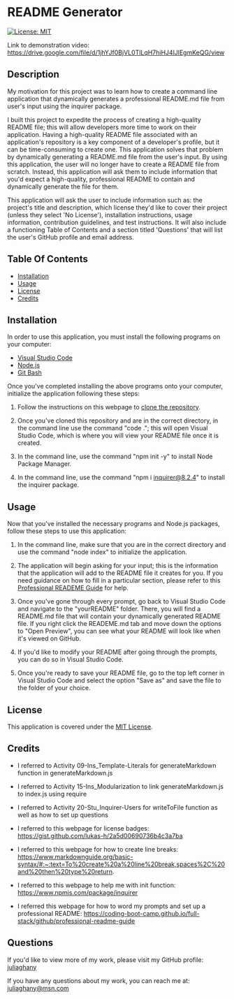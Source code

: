 # README Generator

[![License: MIT](https://img.shields.io/badge/License-MIT-yellow.svg)](https://opensource.org/licenses/MIT)

Link to demonstration video: https://drive.google.com/file/d/1jhYJf0BjVL0TlLqH7hiHJ4lJlEgmKeQG/view

## Description 

My motivation for this project was to learn how to create a command line application that dynamically generates a professional README.md file from user's input using the inquirer package. 
  
I built this project to expedite the process of creating a high-quality README file; this will allow developers more time to work on their application. Having a high-quality README file associated with an application's repository is a key component of a developer's profile, but it can be time-consuming to create one. This application solves that problem by dynamically generating a README.md file from the user's input. By using this application, the user will no longer have to create a README file from scratch. Instead, this application will ask them to include information that you'd expect a high-quality, professional README to contain and dynamically generate the file for them. 

This application will ask the user to include information such as: the project's title and description, which license they'd like to cover their project (unless they select 'No License'), installation instructions, usage information, contribution guidelines, and test instructions. It will also include a functioning Table of Contents and a section titled 'Questions' that will list the user's GitHub profile and email address.

## Table Of Contents 
- [Installation](#installation)<br>
- [Usage](#usage)<br>
- [License](#license)<br>
- [Credits](#credits)<br>


## Installation

In order to use this application, you must install the following programs on your computer: 

- [Visual Studio Code](https://code.visualstudio.com/) 
- [Node.js](https://nodejs.org/en) 
- [Git Bash](https://gitforwindows.org/)


Once you've completed installing the above programs onto your computer, initialize the application following these steps:

1. Follow the instructions on this webpage to [clone the repository](https://docs.github.com/en/repositories/creating-and-managing-repositories/cloning-a-repository).
   
2. Once you've cloned this repository and are in the correct directory, in the command line use the command "code ."; this will open Visual Studio Code, which is where you will view your README file once it is created.
   
3. In the command line, use the command "npm init -y" to install Node Package Manager.
   
4. In the command line, use the command "npm i inquirer@8.2.4" to install the inquirer package.

## Usage

Now that you've installed the necessary programs and Node.js packages, follow these steps to use this application: 

1. In the command line, make sure that you are in the correct directory and use the command "node index" to initialize the application. 
   
2. The application will begin asking for your input; this is the information that the application will add to the README file it creates for you. If you need guidance on how to fill in a particular section, please refer to this [Professional READEME Guide](https://coding-boot-camp.github.io/full-stack/github/professional-readme-guide) for help.
   
3. Once you've gone through every prompt, go back to Visual Studio Code and navigate to the "yourREADME" folder. There, you will find a README.md file that will contain your dynamically generated README file. If you right click the READEME.md tab and move down the options to "Open Preview", you can see what your README will look like when it's viewed on GitHub. 

4. If you'd like to modify your README after going through the prompts, you can do so in Visual Studio Code.
   
5. Once you're ready to save your README file, go to the top left corner in Visual Studio Code and select the option "Save as" and save the file to the folder of your choice.

## License 

This application is covered under the [MIT License](https://opensource.org/license/mit/).

## Credits

- I referred to Activity 09-Ins_Template-Literals for generateMarkdown function in generateMarkdown.js 
  
- I referred to Activity 15-Ins_Modularization to link generateMarkdown.js to index.js using require
  
- I referred to Activity 20-Stu_Inquirer-Users for writeToFile function as well as how to set up questions

- I referred to this webpage for license badges: https://gist.github.com/lukas-h/2a5d00690736b4c3a7ba 
  
- I referred to this webpage for how to create line breaks: https://www.markdownguide.org/basic-syntax/#:~:text=To%20create%20a%20line%20break,spaces%2C%20and%20then%20type%20return.
  
- I referred to this webpage to help me with init function: https://www.npmjs.com/package/inquirer

- I referred this webpage for how to word my prompts and set up a professional README: https://coding-boot-camp.github.io/full-stack/github/professional-readme-guide

## Questions

If you'd like to view more of my work, please visit my GitHub profile: [juliaghany](https://github.com/juliaghany)

If you have any questions about my work, you can reach me at: juliaghany@msn.com

